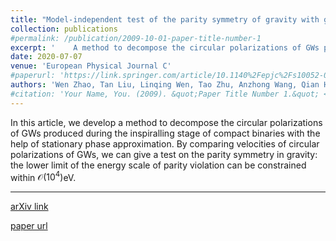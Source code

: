 ```yaml
---
title: "Model-independent test of the parity symmetry of gravity with gravitational waves"
collection: publications
#permalink: /publication/2009-10-01-paper-title-number-1
excerpt: '    A method to decompose the circular polarizations of GWs produced during the inspiralling stage of compact binaries with the help of stationary phase approximation. A model-independent test of the parity symmetry of gravity. '
date: 2020-07-07
venue: 'European Physical Journal C'
#paperurl: 'https://link.springer.com/article/10.1140%2Fepjc%2Fs10052-020-8211-4'
authors: 'Wen Zhao, Tan Liu, Linqing Wen, Tao Zhu, Anzhong Wang, Qian Hu, Cong Zhou'
#citation: 'Your Name, You. (2009). &quot;Paper Title Number 1.&quot; <i>Journal 1</i>. 1(1).'
---
```

In this article, we develop a method to decompose the circular polarizations of GWs produced during the inspiralling stage of compact binaries with the help of stationary phase approximation. By comparing velocities of circular polarizations of GWs, we can give a test on the parity symmetry in gravity: the lower limit of the energy scale of parity violation can be constrained within $\mathcal{O}(10^4)$eV.

---

[arXiv link](https://arxiv.org/abs/1909.13007)

[paper url](https://link.springer.com/article/10.1140%2Fepjc%2Fs10052-020-8211-4)